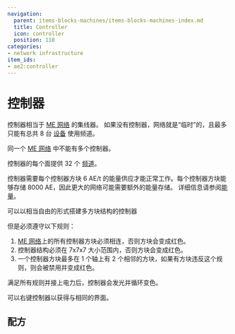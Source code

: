 ```yaml
---
navigation:
  parent: items-blocks-machines/items-blocks-machines-index.md
  title: Controller
  icon: controller
  position: 110
categories:
- network infrastructure
item_ids:
- ae2:controller
---
```


# 控制器

<BlockImage id="controller" p:state="online" scale="8" />

控制器相当于 [ME 网络](../ae2-mechanics/me-network-connections.md) 的集线器。
如果没有控制器，网络就是“临时”的，且最多只能有总共 8 台 [设备](../ae2-mechanics/devices.md) 使用频道。

同一个 [ME 网络](../ae2-mechanics/me-network-connections.md) 中不能有多个控制器。  

控制器的每个面提供 32 个 [频道](../ae2-mechanics/channels.md)。  

控制器需要每个控制器方块 6 AE/t 的能量供应才能正常工作。每个控制器方块能够存储 8000 AE，因此更大的网络可能需要额外的能量存储。
详细信息请参阅[能量](../ae2-mechanics/energy.md)。  

可以以相当自由的形式搭建多方块结构的控制器

<GameScene zoom="2" background="transparent">
  <ImportStructure src="../assets/assemblies/controllers.snbt" />
  <IsometricCamera yaw="195" pitch="30" />
</GameScene>

但是必须遵守以下规则：  

1.  [ME 网络](../ae2-mechanics/me-network-connections.md)上的所有控制器方块必须相连，否则方块会变成红色。  
2.  控制器结构必须在 7x7x7 大小范围内，否则方块会变成红色。 
3.  一个控制器方块最多在 1 个轴上有 2 个相邻的方块，如果有方块违反这个规则，则会被禁用并变成红色。
<GameScene zoom="2" background="transparent">
  <ImportStructure src="../assets/assemblies/controller_rules.snbt" />
  <IsometricCamera yaw="195" pitch="30" />
</GameScene>

满足所有规则并接上电力后，控制器会发光并循环变色。

可以右键控制器以获得与<ItemLink id="network_tool" />相同的界面。

## 配方

<RecipeFor id="controller" />
